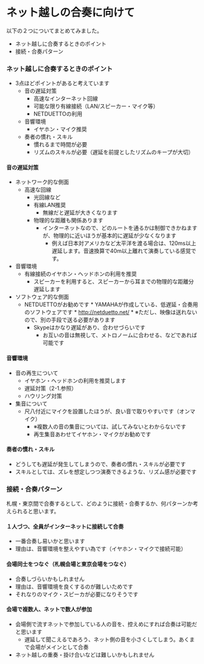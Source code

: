# ネット越しの合奏に向けて

以下の２つについてまとめてみました。
* ネット越しに合奏するときのポイント
* 接続・合奏パターン

### ネット越しに合奏するときのポイント
* 3点ほどポイントがあると考えています
  * 音の遅延対策
    * 高速なインターネット回線
    * 可能な限り有線接続（LAN/スピーカー・マイク等）
    * NETDUETTOの利用
  * 音響環境
    * イヤホン・マイク推奨
  * 奏者の慣れ・スキル
    * 慣れるまで時間が必要
    * リズムのスキルが必要（遅延を前提としたリズムのキープが大切）

#### 音の遅延対策
* ネットワーク的な側面
  * 高速な回線
	  * 光回線など
	* 有線LAN推奨
	  * 無線だと遅延が大きくなります
	* 物理的な距離も関係あります
	  * インターネットなので、どのルートを通るかは制御できかねますが、物理的に近いほうが基本的に遅延が少なくなります
		* 例えば日本対アメリカなど太平洋を渡る場合は、120ms以上遅延します。音速換算で40m以上離れて演奏している感覚です。
* 音響環境
  * 有線接続のイヤホン・ヘッドホンの利用を推奨
	  * スピーカーを利用すると、スピーカーから耳までの物理的な距離分遅延します
* ソフトウェア的な側面
  * NETDUETTOがお勧めです
		* YAMAHAが作成している、低遅延・合奏用のソフトウェアです
		* http://netduetto.net/
		* ※ただし、映像は送れないので、別の手段で送る必要があります
	* Skypeはかなり遅延があり、合わせづらいです
	  * お互いの音は無視して、メトロノームに合わせる、などであれば可能です

#### 音響環境
* 音の再生について
	* イヤホン・ヘッドホンの利用を推奨します
	* 遅延対策（2-1.参照）
	* ハウリング対策
* 集音について
  * 尺八付近にマイクを設置したほうが、良い音で取りやすいです（オンマイク）
	* ※複数人の音の集音については、試してみないとわからないです
	* 再生集音あわせてイヤホン・マイクがお勧めです

#### 奏者の慣れ・スキル
* どうしても遅延が発生してしまうので、奏者の慣れ・スキルが必要です
* スキルとしては、ズレを想定しつつ演奏できるような、リズム感が必要です

### 接続・合奏パターン
札幌・東京間で合奏するとして、どのように接続・合奏するか、何パターンか考えられると思います。
#### １人づつ、全員がインターネットに接続して合奏
* 一番合奏し易いかと思います
* 理由は、音響環境を整えやすい為です（イヤホン・マイクで接続可能）

#### 会場同士をつなぐ（札幌会場と東京会場をつなぐ）
* 合奏しづらいかもしれません
* 理由は、音響環境を良くするのが難しいためです
* それなりのマイク・スピーカが必要になりそうです

#### 会場で複数人、ネットで数人が参加
* 会場側で流すネットで参加している人の音を、控えめにすれば合奏は可能だと思います
  * 遅延して聞こえるであろう、ネット側の音を小さくしてしまう。あくまで会場がメインとして合奏
* ネット越しの重奏・掛け合いなどは難しいかもしれません
